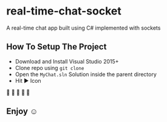 # real-time-chat-socket

A real-time chat app built using C# implemented with sockets

## How To Setup The Project

- Download and Install Visual Studio 2015+
- Clone repo using `git clone`
- Open the `MyChat.sln` Solution inside the parent directory
- Hit :arrow_forward: Icon

:purple_heart:
:purple_heart:
:purple_heart:
:purple_heart:
:purple_heart:

## Enjoy :relaxed:
